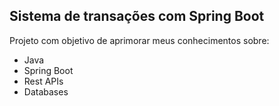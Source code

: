 ## Sistema de transações com Spring Boot
Projeto com objetivo de aprimorar meus conhecimentos sobre:
- Java
- Spring Boot
- Rest APIs
- Databases
